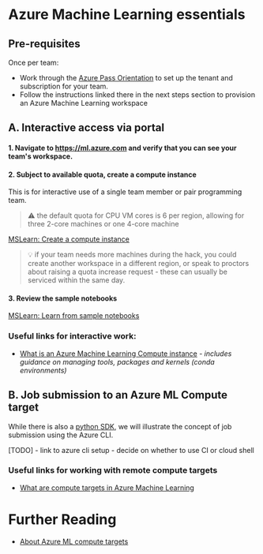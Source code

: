 # Azure Machine Learning essentials


## Pre-requisites
Once per team:
- Work through the [Azure Pass Orientation](A-azure-pass-orientation.md) to set up the tenant and subscription for your team. 
- Follow the instructions linked there in the next steps section to provision an Azure Machine Learning workspace


## A. Interactive access via portal

#### 1. Navigate to https://ml.azure.com and verify that you can see your team's workspace.


#### 2. Subject to available quota, create a compute instance 
This is for interactive use of a single team member or pair programming team. 

> :warning: the default quota for CPU VM cores is 6 per region, allowing for three 2-core machines or one 4-core machine

[MSLearn: Create a compute instance](https://learn.microsoft.com/en-us/azure/machine-learning/how-to-create-compute-instance?view=azureml-api-2&tabs=azure-studio)

> :bulb: if your team needs more machines during the hack, you could create another workspace in a different region, or speak to proctors about raising a quota increase request - these can usually be serviced within the same day.

#### 3.  Review the sample notebooks
[MSLearn: Learn from sample notebooks](https://learn.microsoft.com/en-us/azure/machine-learning/quickstart-create-resources?view=azureml-api-2#learn-from-sample-notebooks)


### Useful links for interactive work:
- [What is an Azure Machine Learning Compute instance](https://learn.microsoft.com/en-us/azure/machine-learning/concept-compute-instance?view=azureml-api-2) *- includes guidance on managing tools, packages and kernels (conda environments)*


## B. Job submission to an Azure ML Compute target
While there is also a [python SDK](https://learn.microsoft.com/en-us/azure/machine-learning/concept-v2?view=azureml-api-2#azure-machine-learning-python-sdk-v2), we will illustrate the concept of job submission using the Azure CLI.


[TODO] - link to azure cli setup - decide on whether to use CI or cloud shell

### Useful links for working with remote compute targets
- [What are compute targets in Azure Machine Learning](https://learn.microsoft.com/en-us/azure/machine-learning/concept-compute-target?view=azureml-api-2)



# Further Reading
- [About Azure ML compute targets](https://learn.microsoft.com/en-gb/azure/machine-learning/concept-compute-target?view=azureml-api-2)